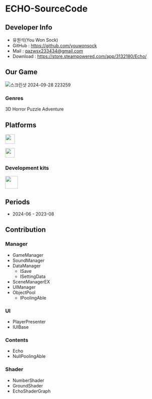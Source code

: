 # ECHO-SourceCode

## Developer Info
* 유원석(You Won Sock)
* GitHub : https://github.com/youwonsock
* Mail : qazwsx233434@gmail.com
* Download : https://store.steampowered.com/app/3132180/Echo/ 

## Our Game
![스크린샷 2024-09-28 223259](https://github.com/user-attachments/assets/099297dc-979a-4388-b759-40e1bb5abed4)


### Genres

3D Horror Puzzle Adventure

<b><h2>Platforms</h2></b>

<p>
<img src="https://upload.wikimedia.org/wikipedia/commons/c/c7/Windows_logo_-_2012.png" height="30">
</p>

<p>
<img src="https://upload.wikimedia.org/wikipedia/commons/7/7a/Android_logo_2019_%28white_wordmark%29.svg" height="30">
</p>

### Development kits

<p>
<img src="https://upload.wikimedia.org/wikipedia/commons/thumb/1/19/Unity_Technologies_logo.svg/1280px-Unity_Technologies_logo.svg.png" height="40">
</p>

<b><h2>Periods</h2></b>

* 2024-06 - 2023-08

## Contribution

### Manager
  * GameManager
  * SoundManager
  * DataManager
    * ISave
    * ISettingData
  * SceneManagerEX
  * UIManager
  * ObjectPool
    * IPoolingAble

### UI
  * PlayerPresenter
  * IUIBase

### Contents
  * Echo
  * NullPoolingAble

### Shader
  * NumberShader
  * GroundShader
  * EchoShaderGraph
